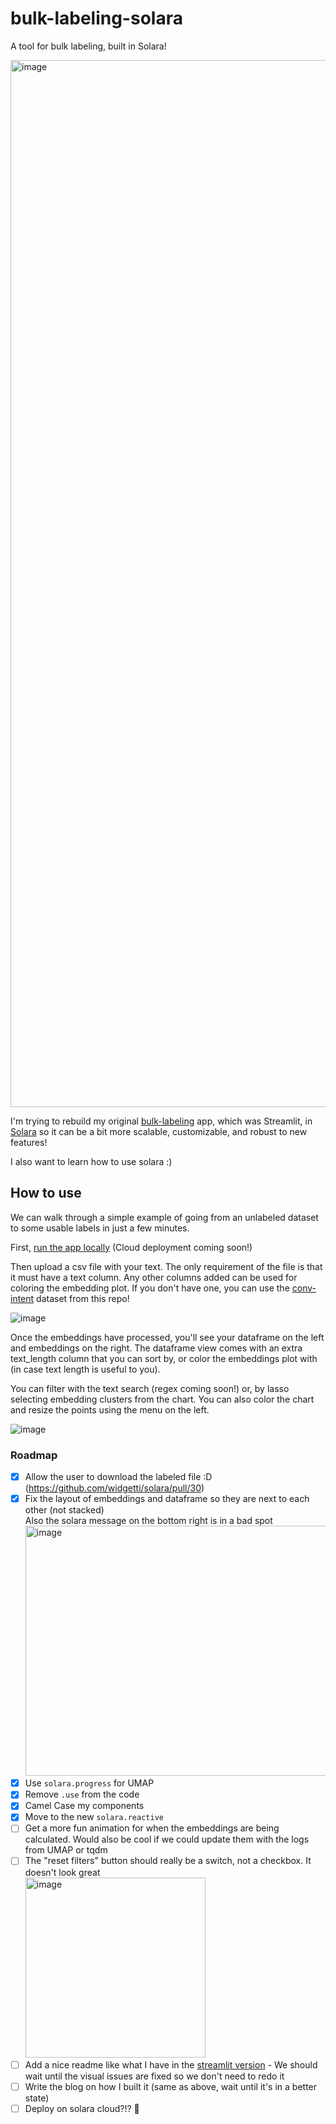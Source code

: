 # bulk-labeling-solara
A tool for bulk labeling, built in Solara!

<img width="1675" alt="image" src="https://github.com/Ben-Epstein/solara-examples/assets/22605641/1d96c594-90fc-40dc-b497-88e4965fcbea">


I'm trying to rebuild my original [bulk-labeling](https://github.com/rungalileo/bulk-labeling/) app, which was Streamlit, in [Solara](https://github.com/widgetti/solara) so it can be a bit more scalable, customizable, and robust to new features!

I also want to learn how to use solara :)

## How to use
We can walk through a simple example of going from an unlabeled dataset to some usable labels in just a few minutes.

First, [run the app locally](https://github.com/Ben-Epstein/solara-examples/blob/main/bulk-labeling/CONTRIBUTING.md#development) (Cloud deployment coming soon!)

Then upload a csv file with your text. The only requirement of the file is that it must have a text column. Any other columns added can be used for coloring the embedding plot. If you don't have one, you can use the [conv-intent](https://github.com/Ben-Epstein/solara-examples/blob/main/bulk-labeling/bulk_labeling/conv_intent.csv) dataset from this repo!

![image](https://github.com/Ben-Epstein/solara-examples/assets/22605641/102f2931-ef83-4c2d-b92c-97cc2b25f0cd)

Once the embeddings have processed, you'll see your dataframe on the left and embeddings on the right. The dataframe view comes with an extra text_length column that you can sort by, or color the embeddings plot with (in case text length is useful to you).

You can filter with the text search (regex coming soon!) or, by lasso selecting embedding clusters from the chart. You can also color the chart and resize the points using the menu on the left.

![image](https://github.com/Ben-Epstein/solara-examples/assets/22605641/8add7a83-1739-45cc-a441-6f29dcc7d08b)



### Roadmap
- [X] Allow the user to download the labeled file :D (https://github.com/widgetti/solara/pull/30)
- [X] Fix the layout of embeddings and dataframe so they are next to each other (not stacked)<br>Also the solara message on the bottom right is in a bad spot <img width="750" height="400" alt="image" src="https://user-images.githubusercontent.com/22605641/216855251-c8f71922-3358-4383-9e2b-b8c73bfb4c41.png">
- [X] Use `solara.progress` for UMAP
- [X] Remove `.use` from the code
- [X] Camel Case my components
- [X] Move to the new `solara.reactive`
- [ ] Get a more fun animation for when the embeddings are being calculated. Would also be cool if we could update them with the logs from UMAP or tqdm
- [ ] The "reset filters" button should really be a switch, not a checkbox. It doesn't look great<br> <img width="288" alt="image" src="https://user-images.githubusercontent.com/22605641/216855320-bad0c6f3-07bf-4202-baba-512396e8b703.png">
- [ ] Add a nice readme like what I have in the [streamlit version](https://github.com/rungalileo/bulk-labeling) - We should wait until the visual issues are fixed so we don't need to redo it 
- [ ] Write the blog on how I built it (same as above, wait until it's in a better state)
- [ ] Deploy on solara cloud?!? 🚀
